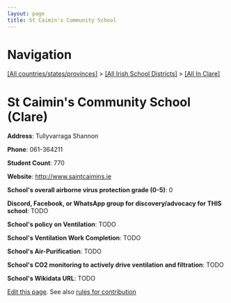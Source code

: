 ```yaml
---
layout: page
title: St Caimin's Community School
---
```

# Navigation

[[All countries/states/provinces]](../../..) > [[All Irish School Districts]](../..) > [[All In Clare]](..)

# St Caimin's Community School (Clare)

**Address**: Tullyvarraga Shannon

**Phone**: 061-364211

**Student Count**: 770

**Website**: <http://www.saintcaimins.ie>

**School's overall airborne virus protection grade (0-5)**: 0

**Discord, Facebook, or WhatsApp group for discovery/advocacy for THIS school**: TODO

**School's policy on Ventilation**: TODO

**School's Ventilation Work Completion**: TODO

**School's Air-Purification**: TODO

**School's CO2 monitoring to actively drive ventilation and filtration**: TODO

**School's Wikidata URL**: TODO


[Edit this page](https://github.com/ventilate-schools/Ireland/edit/main/./Clare/St_Caimin's_Community_School.md). See also [rules for contribution](../../../contribution-rules/)